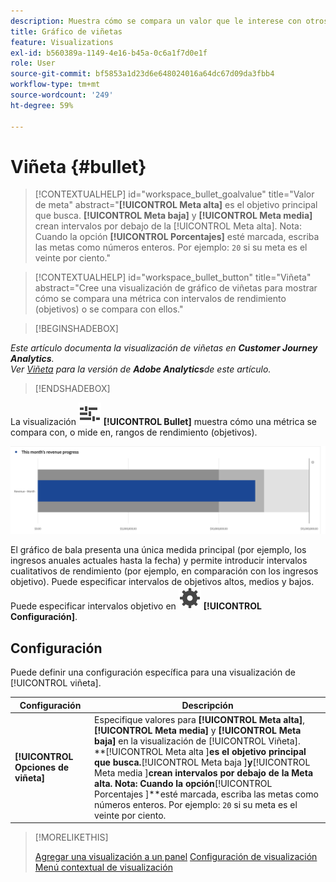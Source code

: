 ```yaml
---
description: Muestra cómo se compara un valor que le interese con otros rangos de rendimiento (objetivos).
title: Gráfico de viñetas
feature: Visualizations
exl-id: b560389a-1149-4e16-b45a-0c6a1f7d0e1f
role: User
source-git-commit: bf5853a1d23d6e648024016a64dc67d09da3fbb4
workflow-type: tm+mt
source-wordcount: '249'
ht-degree: 59%

---
```


# Viñeta {#bullet}

<!-- markdownlint-disable MD034 -->

>[!CONTEXTUALHELP]
>id="workspace_bullet_goalvalue"
>title="Valor de meta"
>abstract="**[!UICONTROL Meta alta]** es el objetivo principal que busca. **[!UICONTROL Meta baja]** y **[!UICONTROL Meta media]** crean intervalos por debajo de la [!UICONTROL Meta alta]. Nota: Cuando la opción **[!UICONTROL Porcentajes]** esté marcada, escriba las metas como números enteros. Por ejemplo: `20` si su meta es el veinte por ciento."

<!-- markdownlint-enable MD034 -->

<!-- markdownlint-disable MD034 -->

>[!CONTEXTUALHELP]
>id="workspace_bullet_button"
>title="Viñeta"
>abstract="Cree una visualización de gráfico de viñetas para mostrar cómo se compara una métrica con intervalos de rendimiento (objetivos) o se compara con ellos."

<!-- markdownlint-enable MD034 -->

>[!BEGINSHADEBOX]

*Este artículo documenta la visualización de viñetas en **Customer Journey Analytics**.<br/>Ver [Viñeta](https://experienceleague.adobe.com/en/docs/analytics/analyze/analysis-workspace/visualizations/bullet-graph) para la versión de **Adobe Analytics**de este artículo.*

>[!ENDSHADEBOX]

La visualización ![GraphBullet](/help/assets/icons/GraphBullet.svg) **[!UICONTROL Bullet]** muestra cómo una métrica se compara con, o mide en, rangos de rendimiento (objetivos).

![](assets/bullet.png)

El gráfico de bala presenta una única medida principal (por ejemplo, los ingresos anuales actuales hasta la fecha) y permite introducir intervalos cualitativos de rendimiento (por ejemplo, en comparación con los ingresos objetivo). Puede especificar intervalos de objetivos altos, medios y bajos. Puede especificar intervalos objetivo en ![Configuración](/help/assets/icons/Setting.svg) **[!UICONTROL Configuración]**.

## Configuración

Puede definir una configuración específica para una visualización de [!UICONTROL viñeta].

| Configuración | Descripción |
|---|---|
| **[!UICONTROL Opciones de viñeta]** | Especifique valores para **[!UICONTROL Meta alta]**, **[!UICONTROL Meta media]** y **[!UICONTROL Meta baja]** en la visualización de [!UICONTROL Viñeta]. <br/>**[!UICONTROL Meta alta ]**es el objetivo principal que busca.**[!UICONTROL  Meta baja ]**y**[!UICONTROL  Meta media ]**crean intervalos por debajo de la Meta alta. Nota: Cuando la opción**[!UICONTROL  Porcentajes ]**esté marcada, escriba las metas como números enteros. Por ejemplo: `20` si su meta es el veinte por ciento. |

>[!MORELIKETHIS]
>
>[Agregar una visualización a un panel](/help/analysis-workspace/visualizations/freeform-analysis-visualizations.md#add-visualizations-to-a-panel)
>[Configuración de visualización](/help/analysis-workspace/visualizations/freeform-analysis-visualizations.md#settings)
>[Menú contextual de visualización ](/help/analysis-workspace/visualizations/freeform-analysis-visualizations.md#context-menu)
>

